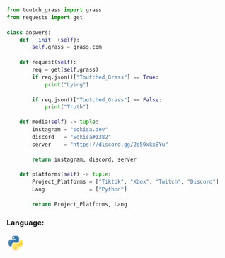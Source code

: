 <p href="https://discord.gg/2s59xkx8Yu" align="center">
    <img alt="" src=https://lanyard.cnrad.dev/api/986309129683492894/>

```py
from toutch_grass import grass
from requests import get

class answers:
    def __init__(self):
        self.grass = grass.com

    def request(self):
        req = get(self.grass)
        if req.json()["Toutched_Grass"] == True:
            print("Lying")

        if req.json()["Toutched_Grass"] == False:
            print("Truth")

    def media(self) -> tuple:
        instagram = "sokisa.dev"
        discord   = "Sokisa#1382"
        server    = "https://discord.gg/2s59xkx8Yu"

        return instagram, discord, server

    def platforms(self) -> tuple:
        Project_Platforms = ["Tiktok", "Xbox", "Twitch", "Discord"]
        Lang              = ["Python"]

        return Project_Platforms, Lang
```





<h3 align="left">Language:</h3>
<a href="https://www.python.org" target="_blank" rel="noreferrer"> <img src="https://raw.githubusercontent.com/devicons/devicon/master/icons/python/python-original.svg" alt="python" width="40" height="40"/> </a> </p>


